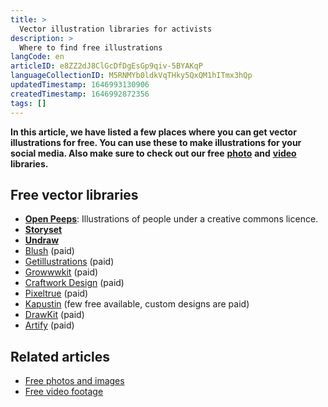```yaml
---
title: >
  Vector illustration libraries for activists
description: >
  Where to find free illustrations
langCode: en
articleID: e8ZZ2dJ8ClGcDfDgEsGp9qiv-5BYAKqP
languageCollectionID: M5RNMYb0ldkVqTHky5QxQM1hITmx3hQp
updatedTimestamp: 1646993130906
createdTimestamp: 1646992872356
tags: []
---
```


**In this article, we have listed a few places where you can get vector illustrations for free. You can use these to make illustrations for your social media. Also make sure to check out our free** [**photo**](/tools/photo-libraries) **and** [**video**](/tools/video-libraries) **libraries.**

## **Free vector libraries**

-   [**Open Peeps**](https://www.openpeeps.com): Illustrations of people under a creative commons licence.
-   [**Storyset**](https://storyset.com)
-   [**Undraw**](https://undraw.co)
-   [Blush](https://blush.design) (paid)
-   [Getillustrations](https://www.getillustrations.com) (paid)
-   [Growwwkit](https://growwwkit.com) (paid)
-   [Craftwork Design](https://craftwork.design) (paid)
-   [Pixeltrue](https://www.pixeltrue.com) (paid)
-   [Kapustin](https://www.kapustin.co/freebies) (few free available, custom designs are paid)
-   [DrawKit](https://drawkit.com) (paid)
-   [Artify](https://www.artify.co) (paid)

## Related articles

-   [Free photos and images](/tools/photo-libraries)
-   [Free video footage](/tools/video-libraries)